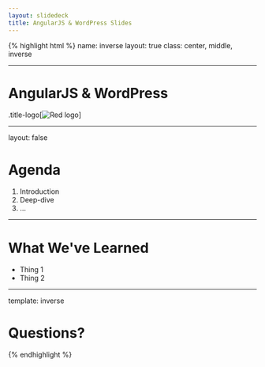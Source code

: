 ```yaml
---
layout: slidedeck
title: AngularJS & WordPress Slides
---
```


{% highlight html %}
name: inverse
layout: true
class: center, middle, inverse

---

# AngularJS & WordPress

.title-logo[![Red logo](/public/img/red-logo-white.svg)]

---
layout: false

# Agenda

1. Introduction
2. Deep-dive
3. ...

---

# What We've Learned

- Thing 1
- Thing 2

---
template: inverse

# Questions?

{% endhighlight %}
